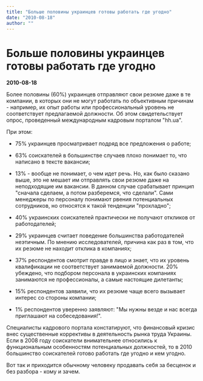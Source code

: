 ```yaml
---
title: "Больше половины украинцев готовы работать где угодно"
date: "2010-08-18"
author: ""
---
```


# Больше половины украинцев готовы работать где угодно

**2010-08-18** 

Более половины (60%) украинцев  отправляют свои резюме даже в те компании, в которых они не могут  работать по объективным причинам - например, их опыт работы или  профессиональный уровень не соответствует предлагаемой должности. Об  этом свидетельствует опрос, проведенный международным кадровым порталом "hh.ua".

При этом:

- 75% украинцев просматривает подряд все предложения о работе;

- 63% соискателей в большинстве случаев плохо понимает то, что написано в тексте вакансии; 

-  13% - вообще не понимает, о чем идет речь. Но, как было сказано выше,  это не мешает им отправлять свои резюме даже на неподходящие им  вакансии. В данном случае срабатывает принцип "сначала сделаем, а потом  разберемся, что сделали". Сами менеджеры по персоналу понимают рвения  потенциальных сотрудников, но относятся к такой тенденции "прохладно";

- 40% украинских соискателей практически не получают откликов от работодателей;

-  29% украинцев считает поведение большинства работодателей неэтичным. По  мнению исследователей, причина как раз в том, что их резюме не находит  отклика в компаниях;

- 37% респондентов смотрит правде в лицо и  знает, что их уровень квалификации не соответствует занимаемой  должности. 20% убеждено, что подбором персонала в украинских компаниях  занимаются не профессионалы, а самые настоящие дилетанты;

- 15% респондентов заявили, что их резюме чаще всего вызывает интерес со стороны компании; 

- 1% респондентов уверенно заявляют: "Мы нужны везде и нас всегда приглашают на собеседования!".

Специалисты  кадрового портала констатируют, что финансовый кризис внес существенные  коррективы в деятельность рынка труда Украины. Если в 2008 году  соискатели внимательнее относились к функциональным особенностям  потенциальных должностей, то в 2010 большинство соискателей готово  работать где угодно и кем угодно.

Вот так и приходится обычному человеку продавать себя за бесценок и без разбора - кому и зачем.